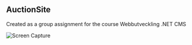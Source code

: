 ## AuctionSite

Created as a group assignment for the course Webbutveckling .NET CMS

![Screen Capture](https://i.imgur.com/ppMNnLR.png)
